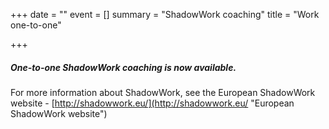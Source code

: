 +++
date = ""
event = []
summary = "ShadowWork coaching"
title = "Work one-to-one"

+++
##### One-to-one ShadowWork coaching is now available.

For more information about ShadowWork, see the European ShadowWork website -  [http://shadowwork.eu/](http://shadowwork.eu/ "European ShadowWork website")